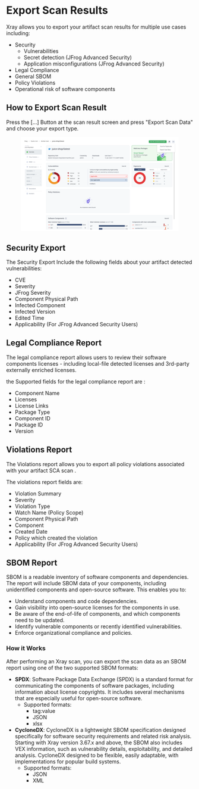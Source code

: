 # Export Scan Results

Xray allows you to export your artifact scan results for multiple use cases including:

* Security&#x20;
  * Vulnerabilities&#x20;
  * Secret detection (JFrog Advanced Security)
  * Application misconfigurations (JFrog Advanced Security)
* Legal Compliance&#x20;
* General SBOM&#x20;
* Policy Violations
* Operational risk of software components



## How to Export Scan Result

Press the \[...] Button at the scan result screen and press "Export Scan Data" and choose your export type.

<figure><img src="../../../../.gitbook/assets/Screenshot 2025-01-20 at 10.11.24.png" alt=""><figcaption></figcaption></figure>

## Security Export

The Security Export Include the following fields about your artifact detected vulnerabilities:

* CVE
* Severity
* JFrog Severity
* Component Physical Path
* Infected Component
* Infected Version
* Edited Time
* Applicability (For JFrog Advanced Security Users)

## Legal Compliance Report

The legal compliance report allows users to review their software components licenses - including local-file detected licenses and 3rd-party externally enriched licenses.

the Supported fields for the legal compliance report are :&#x20;

* Component Name
* Licenses
* License Links
* Package Type
* Component ID
* Package ID
* Version



## Violations Report

The Violations report allows you to export all policy violations associated with your artifact SCA scan .

The violations report fields are:&#x20;

* Violation Summary
* Severity
* Violation Type&#x20;
* Watch Name (Policy Scope)
* Component Physical Path
* Component
* Created Date
* Policy which created the violation
* Applicability (For JFrog Advanced Security Users)

## SBOM Report

SBOM is a readable inventory of software components and dependencies. The report will include SBOM data of your components, including unidentified components and open-source software. This enables you to:

* Understand components and code dependencies.
* Gain visibility into open-source licenses for the components in use.
* Be aware of the end-of-life of components, and which components need to be updated.
* Identify vulnerable components or recently identified vulnerabilities.
* Enforce organizational compliance and policies.

### How it Works

After performing an Xray scan, you can export the scan data as an SBOM report using one of the two supported SBOM formats:

* **SPDX**: Software Package Data Exchange (SPDX) is a standard format for communicating the components of software packages, including information about license copyrights. It includes several mechanisms that are especially useful for open-source software.
  * Supported formats:
    * tag:value
    * JSON
    * xlsx
* **CycloneDX**: CycloneDX is a lightweight SBOM specification designed specifically for software security requirements and related risk analysis. Starting with Xray version 3.67.x and above, the SBOM also includes VEX information, such as vulnerability details, exploitability, and detailed analysis. CycloneDX designed to be flexible, easily adaptable, with implementations for popular build systems.
  * Supported formats:
    * JSON
    * XML








